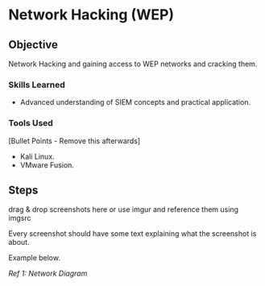 # Network Hacking (WEP)

## Objective
Network Hacking and gaining access to WEP networks and cracking them.

### Skills Learned

- Advanced understanding of SIEM concepts and practical application.
  

### Tools Used
[Bullet Points - Remove this afterwards]

- Kali Linux.
- VMware Fusion.

## Steps
drag & drop screenshots here or use imgur and reference them using imgsrc
 
Every screenshot should have some text explaining what the screenshot is about.

Example below.

*Ref 1: Network Diagram*
